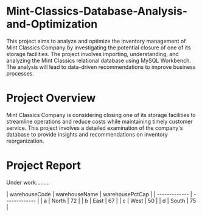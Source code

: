 # Mint-Classics-Database-Analysis-and-Optimization
This project aims to analyze and optimize the inventory management of Mint Classics Company by investigating the potential closure of one of its storage facilities. The project involves importing, understanding, and analyzing the Mint Classics relational database using MySQL Workbench. The analysis will lead to data-driven recommendations to improve business processes.

# Project Overview
Mint Classics Company is considering closing one of its storage facilities to streamline operations and reduce costs while maintaining timely customer service. This project involves a detailed examination of the company's database to provide insights and recommendations on inventory reorganization.

# Project Report
Under work.........

| warehouseCode  | warehouseName | warehousePctCap |
| ------------- | ------------- |
| a  | North  | 72 |
| b  | East  | 67 |
| c  | West  | 50 |
| d  | South  | 75 |
